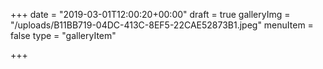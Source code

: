 +++
date = "2019-03-01T12:00:20+00:00"
draft = true
galleryImg = "/uploads/B11BB719-04DC-413C-8EF5-22CAE52873B1.jpeg"
menuItem = false
type = "galleryItem"

+++
